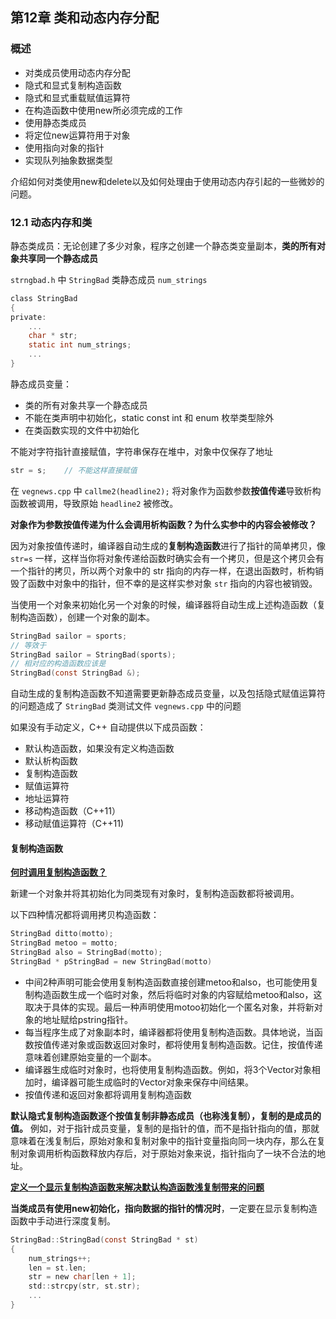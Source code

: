 ## 第12章 类和动态内存分配

### 概述

- 对类成员使用动态内存分配
- 隐式和显式复制构造函数
- 隐式和显式重载赋值运算符
- 在构造函数中使用new所必须完成的工作
- 使用静态类成员
- 将定位new运算符用于对象
- 使用指向对象的指针
- 实现队列抽象数据类型

介绍如何对类使用new和delete以及如何处理由于使用动态内存引起的一些微妙的问题。

### 12.1 动态内存和类

静态类成员：无论创建了多少对象，程序之创建一个静态类变量副本，**类的所有对象共享同一个静态成员**

`strngbad.h` 中 `StringBad` 类静态成员 `num_strings` 
```c
class StringBad
{
private:
    ...
    char * str;
    static int num_strings;
    ...
}
```

静态成员变量：
- 类的所有对象共享一个静态成员
- 不能在类声明中初始化，static const int 和 enum 枚举类型除外
- 在类函数实现的文件中初始化

不能对字符指针直接赋值，字符串保存在堆中，对象中仅保存了地址
```c
str = s;    // 不能这样直接赋值
```

在 `vegnews.cpp` 中 `callme2(headline2);` 将对象作为函数参数**按值传递**导致析构函数被调用，导致原始 `headline2` 被修改。

**对象作为参数按值传递为什么会调用析构函数？为什么实参中的内容会被修改？**

因为对象按值传递时，编译器自动生成的**复制构造函数**进行了指针的简单拷贝，像 `str=s` 一样，这样当你将对象传递给函数时确实会有一个拷贝，但是这个拷贝会有一个指针的拷贝，所以两个对象中的 str 指向的内存一样，在退出函数时，析构销毁了函数中对象中的指针，但不幸的是这样实参对象 `str` 指向的内容也被销毁。

当使用一个对象来初始化另一个对象的时候，编译器将自动生成上述构造函数（复制构造函数），创建一个对象的副本。
```c
StringBad sailor = sports;
// 等效于
StringBad sailor = StringBad(sports);
// 相对应的构造函数应该是
StringBad(const StringBad &);
```

自动生成的复制构造函数不知道需要更新静态成员变量，以及包括隐式赋值运算符的问题造成了 `StringBad` 类测试文件 `vegnews.cpp` 中的问题

如果没有手动定义，C++ 自动提供以下成员函数：
- 默认构造函数，如果没有定义构造函数
- 默认析构函数
- 复制构造函数
- 赋值运算符
- 地址运算符
- 移动构造函数（C++11）
- 移动赋值运算符（C++11)

#### 复制构造函数

 <u>**何时调用复制构造函数？**</u>

新建一个对象并将其初始化为同类现有对象时，复制构造函数都将被调用。

以下四种情况都将调用拷贝构造函数：
```c
StringBad ditto(motto);
StringBad metoo = motto;
StringBad also = StringBad(motto);
StringBad * pStringBad = new StringBad(motto)
```

- 中间2种声明可能会使用复制构造函数直接创建metoo和also，也可能使用复制构造函数生成一个临时对象，然后将临时对象的内容赋给metoo和also，这取决于具体的实现。最后一种声明使用motoo初始化一个匿名对象，并将新对象的地址赋给pstring指针。
- 每当程序生成了对象副本时，编译器都将使用复制构造函数。具体地说，当函数按值传递对象或函数返回对象时，都将使用复制构造函数。记住，按值传递意味着创建原始变量的一个副本。
- 编译器生成临时对象时，也将使用复制构造函数。例如，将3个Vector对象相加时，编译器可能生成临时的Vector对象来保存中间结果。
- 按值传递和返回对象都将调用复制构造函数

**默认隐式复制构造函数逐个按值复制非静态成员（也称浅复制），复制的是成员的值。** 例如，对于指针成员变量，复制的是指针的值，而不是指针指向的值，那就意味着在浅复制后，原始对象和复制对象中的指针变量指向同一块内存，那么在复制对象调用析构函数释放内存后，对于原始对象来说，指针指向了一块不合法的地址。

<u>**定义一个显示复制构造函数来解决默认构造函数浅复制带来的问题**</u>

**当类成员有使用new初始化，指向数据的指针的情况时**，一定要在显示复制构造函数中手动进行深度复制。

```c
StringBad::StringBad(const StringBad * st)
{
    num_strings++;
    len = st.len;
    str = new char[len + 1];
    std::strcpy(str, st.str);
    ...
}
```

